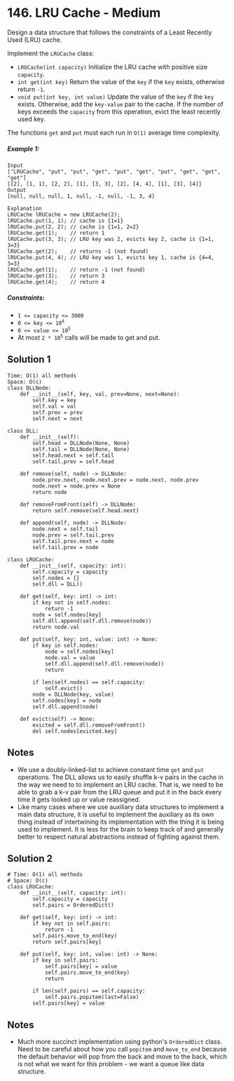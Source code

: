 # 146. LRU Cache - Medium

Design a data structure that follows the constraints of a Least Recently Used (LRU) cache.

Implement the `LRUCache` class:

- `LRUCache(int capacity)` Initialize the LRU cache with positive size `capacity`.
- `int get(int key)` Return the value of the `key` if the `key` exists, otherwise return `-1`.
- `void put(int key, int value)` Update the value of the `key` if the `key` exists. Otherwise, add the `key-value` pair to the cache. If the number of keys exceeds the `capacity` from this operation, evict the least recently used key.

The functions `get` and `put` must each run in `O(1)` average time complexity.

##### Example 1:

```
Input
["LRUCache", "put", "put", "get", "put", "get", "put", "get", "get", "get"]
[[2], [1, 1], [2, 2], [1], [3, 3], [2], [4, 4], [1], [3], [4]]
Output
[null, null, null, 1, null, -1, null, -1, 3, 4]

Explanation
LRUCache lRUCache = new LRUCache(2);
lRUCache.put(1, 1); // cache is {1=1}
lRUCache.put(2, 2); // cache is {1=1, 2=2}
lRUCache.get(1);    // return 1
lRUCache.put(3, 3); // LRU key was 2, evicts key 2, cache is {1=1, 3=3}
lRUCache.get(2);    // returns -1 (not found)
lRUCache.put(4, 4); // LRU key was 1, evicts key 1, cache is {4=4, 3=3}
lRUCache.get(1);    // return -1 (not found)
lRUCache.get(3);    // return 3
lRUCache.get(4);    // return 4
```

##### Constraints:

- `1 <= capacity <= 3000`
- <code>0 <= key <= 10<sup>4</sup></code>
- <code>0 <= value <= 10<sup>5</sup></code>
- At most <code>2 * 10<sup>5</sup></code> calls will be made to get and put.

## Solution 1

```
Time: O(1) all methods
Space: O(c)
class DLLNode:
    def __init__(self, key, val, prev=None, next=None):
        self.key = key
        self.val = val
        self.prev = prev
        self.next = next
    
class DLL:
    def __init__(self):
        self.head = DLLNode(None, None)
        self.tail = DLLNode(None, None)
        self.head.next = self.tail
        self.tail.prev = self.head
    
    def remove(self, node) -> DLLNode:
        node.prev.next, node.next.prev = node.next, node.prev
        node.next = node.prev = None
        return node
    
    def removeFromFront(self) -> DLLNode:
        return self.remove(self.head.next)
    
    def append(self, node) -> DLLNode:
        node.next = self.tail
        node.prev = self.tail.prev
        self.tail.prev.next = node
        self.tail.prev = node
    
class LRUCache:
    def __init__(self, capacity: int):
        self.capacity = capacity
        self.nodes = {}
        self.dll = DLL()

    def get(self, key: int) -> int:
        if key not in self.nodes:
            return -1
        node = self.nodes[key]
        self.dll.append(self.dll.remove(node))
        return node.val

    def put(self, key: int, value: int) -> None:
        if key in self.nodes:
            node = self.nodes[key]
            node.val = value
            self.dll.append(self.dll.remove(node))
            return
        
        if len(self.nodes) == self.capacity:
            self.evict()
        node = DLLNode(key, value)
        self.nodes[key] = node
        self.dll.append(node)
    
    def evict(self) -> None:
        evicted = self.dll.removeFromFront()
        del self.nodes[evicted.key]
```

## Notes
- We use a doubly-linked-list to achieve constant time `get` and `put` operations. The DLL allows us to easily shuffle k-v pairs in the cache in the way we need to to implement an LRU cache. That is, we need to be able to grab a k-v pair from the LRU queue and put it in the back every time it gets looked up or value reassigned.
- Like many cases where we use auxiliary data structures to implement a main data structure, it is useful to implement the auxiliary as its own thing instead of intertwining its implementation with the thing it is being used to implement. It is less for the brain to keep track of and generally better to respect natural abstractions instead of fighting against them.

## Solution 2

```
# Time: O(1) all methods
# Space: O(c)
class LRUCache:
    def __init__(self, capacity: int):
        self.capacity = capacity
        self.pairs = OrderedDict()

    def get(self, key: int) -> int:
        if key not in self.pairs:
            return -1
        self.pairs.move_to_end(key)
        return self.pairs[key]

    def put(self, key: int, value: int) -> None:
        if key in self.pairs:
            self.pairs[key] = value
            self.pairs.move_to_end(key)
            return
        
        if len(self.pairs) == self.capacity:
            self.pairs.popitem(last=False)
        self.pairs[key] = value
```

## Notes
- Much more succinct implementation using python's `OrderedDict` class. Need to be careful about how you call `popitem` and `move_to_end` because the default behavior will pop from the back and move to the back, which is not what we want for this problem - we want a queue like data structure.